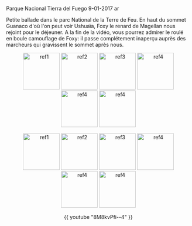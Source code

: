 Parque Nacional Tierra del Fuego
9-01-2017
ar

Petite ballade dans le parc National de la Terre de Feu. En haut du sommet Guanaco d'où l'on peut voir Ushuaïa, Foxy le renard de Magellan nous rejoint pour le déjeuner. A la fin de la vidéo, vous pourrez admirer le roulé en boule camouflage de Foxy: il passe complétement inaperçu auprès des marcheurs qui gravissent le sommet après nous.

<p style="text-align:center">
  <img src='{{ imgThumb "1.jpg"}}' data-image-opened='{{img "1.jpg" }}' class="image" alt="ref1" style="width:100px"/>
  <img src='{{ imgThumb "2.jpg"}}' data-image-opened='{{img "2.jpg" }}' class="image" alt="ref2" style="width:100px"/>
  <img src='{{ imgThumb "3.jpg"}}' data-image-opened='{{img "3.jpg" }}' class="image" alt="ref3" style="width:100px"/>
  <img src='{{ imgThumb "4.jpg"}}' data-image-opened='{{img "4.jpg" }}' class="image" alt="ref4" style="width:100px"/>
  <img src='{{ imgThumb "5.jpg"}}' data-image-opened='{{img "5.jpg" }}' class="image" alt="ref4" style="width:100px"/>
  <img src='{{ imgThumb "6.jpg"}}' data-image-opened='{{img "6.jpg" }}' class="image" alt="ref4" style="width:100px"/>
</p>

<p style="text-align:center">
  <img src='{{ imgThumb "7.jpg"}}' data-image-opened='{{img "7.jpg" }}' class="image" alt="ref1" style="width:100px"/>
  <img src='{{ imgThumb "8.jpg"}}' data-image-opened='{{img "8.jpg" }}' class="image" alt="ref2" style="width:100px"/>
  <img src='{{ imgThumb "9.jpg"}}' data-image-opened='{{img "9.jpg" }}' class="image" alt="ref3" style="width:100px"/>
  <img src='{{ imgThumb "10.jpg"}}' data-image-opened='{{img "10.jpg" }}' class="image" alt="ref4" style="width:100px"/>
  <img src='{{ imgThumb "11.jpg"}}' data-image-opened='{{img "11.jpg" }}' class="image" alt="ref4" style="width:100px"/>
  <img src='{{ imgThumb "12.jpg"}}' data-image-opened='{{img "12.jpg" }}' class="image" alt="ref4" style="width:100px"/>
</p>

<div style="text-align: center;">
  {{ youtube "8M8kvPfi--4" }}
</div>
